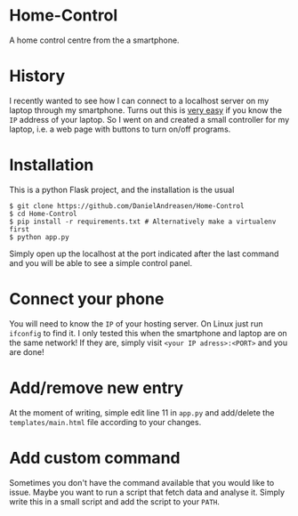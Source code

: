 # Home-Control
A home control centre from the a smartphone.

# History
I recently wanted to see how I can connect to a localhost server on my laptop
through my smartphone. Turns out this is [very easy](https://stackoverflow.com/questions/4779963/how-can-i-access-my-localhost-from-my-android-device)
if you know the `IP` address of your laptop. So I went on and created a small
controller for my laptop, i.e. a web page with buttons to turn on/off programs.

# Installation
This is a python Flask project, and the installation is the usual

```
$ git clone https://github.com/DanielAndreasen/Home-Control
$ cd Home-Control
$ pip install -r requirements.txt # Alternatively make a virtualenv first
$ python app.py
```
Simply open up the localhost at the port indicated after the last command and
you will be able to see a simple control panel.

# Connect your phone
You will need to know the `IP` of your hosting server. On Linux just run
`ifconfig` to find it. I only tested this when the smartphone and laptop are on
the same network! If they are, simply visit `<your IP adress>:<PORT>` and you
are done!

# Add/remove new entry
At the moment of writing, simple edit line 11 in `app.py` and add/delete the
`templates/main.html` file according to your changes.

# Add custom command
Sometimes you don't have the command available that you would like to issue.
Maybe you want to run a script that fetch data and analyse it. Simply write this
in a small script and add the script to your `PATH`.
